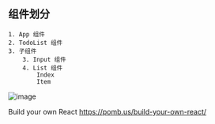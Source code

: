 ## 组件划分
    1. App 组件
    2. TodoList 组件
    3. 子组件
        3. Input 组件
        4. List 组件
            Index
            Item
![image](https://user-images.githubusercontent.com/26945483/235081396-bc3d01fa-1ff9-4e1e-bcd1-3402cfed492f.png)

Build your own React
https://pomb.us/build-your-own-react/
